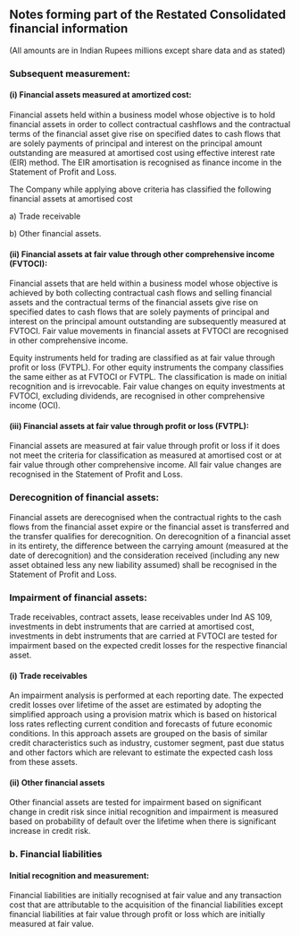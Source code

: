 ## Notes forming part of the Restated Consolidated financial information

(All amounts are in Indian Rupees millions except share data and as stated)

### Subsequent measurement:

#### (i) Financial assets measured at amortized cost:

Financial assets held within a business model whose objective is to hold financial assets in order to collect contractual cashflows and the contractual terms of the financial asset give rise on specified dates to cash flows that are solely payments of principal and interest on the principal amount outstanding are measured at amortised cost using effective interest rate (EIR) method. The EIR amortisation is recognised as finance income in the Statement of Profit and Loss.

The Company while applying above criteria has classified the following financial assets at amortised cost

a) Trade receivable

b) Other financial assets.

#### (ii) Financial assets at fair value through other comprehensive income (FVTOCI):

Financial assets that are held within a business model whose objective is achieved by both collecting contractual cash flows and selling financial assets and the contractual terms of the financial assets give rise on specified dates to cash flows that are solely payments of principal and interest on the principal amount outstanding are subsequently measured at FVTOCI. Fair value movements in financial assets at FVTOCI are recognised in other comprehensive income.

Equity instruments held for trading are classified as at fair value through profit or loss (FVTPL). For other equity instruments the company classifies the same either as at FVTOCI or FVTPL. The classification is made on initial recognition and is irrevocable. Fair value changes on equity investments at FVTOCI, excluding dividends, are recognised in other comprehensive income (OCI).

#### (iii) Financial assets at fair value through profit or loss (FVTPL):

Financial assets are measured at fair value through profit or loss if it does not meet the criteria for classification as measured at amortised cost or at fair value through other comprehensive income. All fair value changes are recognised in the Statement of Profit and Loss.

### Derecognition of financial assets:

Financial assets are derecognised when the contractual rights to the cash flows from the financial asset expire or the financial asset is transferred and the transfer qualifies for derecognition. On derecognition of a financial asset in its entirety, the difference between the carrying amount (measured at the date of derecognition) and the consideration received (including any new asset obtained less any new liability assumed) shall be recognised in the Statement of Profit and Loss.

### Impairment of financial assets:

Trade receivables, contract assets, lease receivables under Ind AS 109, investments in debt instruments that are carried at amortised cost, investments in debt instruments that are carried at FVTOCI are tested for impairment based on the expected credit losses for the respective financial asset.

#### (i) Trade receivables

An impairment analysis is performed at each reporting date. The expected credit losses over lifetime of the asset are estimated by adopting the simplified approach using a provision matrix which is based on historical loss rates reflecting current condition and forecasts of future economic conditions. In this approach assets are grouped on the basis of similar credit characteristics such as industry, customer segment, past due status and other factors which are relevant to estimate the expected cash loss from these assets.

#### (ii) Other financial assets

Other financial assets are tested for impairment based on significant change in credit risk since initial recognition and impairment is measured based on probability of default over the lifetime when there is significant increase in credit risk.

### b. Financial liabilities

#### Initial recognition and measurement:

Financial liabilities are initially recognised at fair value and any transaction cost that are attributable to the acquisition of the financial liabilities except financial liabilities at fair value through profit or loss which are initially measured at fair value.